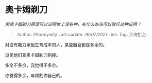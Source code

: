 # 奥卡姆剃刀
*用奥卡姆剃刀原理可以证明世上没有神，有什么办法可以驳斥这种证明？*

> Author: #Anonymity
> Last update: *26/07/2021*
> Link:
> Tag:
> 沙海拾金:

对没有能力承担生育成本的人，某些器官都是多余的。

没见他们拿奥卡姆剃刀剃掉。

多余不多余，我觉得不多余。

你觉得多余，麻烦割你自己的。
